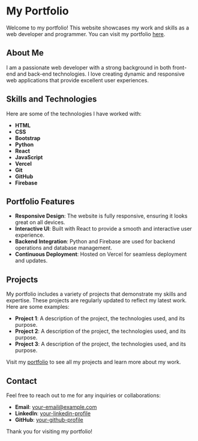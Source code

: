 # My Portfolio

Welcome to my portfolio! This website showcases my work and skills as a web developer and programmer. You can visit my portfolio [here](https://my-portfolio-phi-six-59.vercel.app/).

## About Me

I am a passionate web developer with a strong background in both front-end and back-end technologies. I love creating dynamic and responsive web applications that provide excellent user experiences.

## Skills and Technologies

Here are some of the technologies I have worked with:

- **HTML**
- **CSS**
- **Bootstrap**
- **Python**
- **React**
- **JavaScript**
- **Vercel**
- **Git**
- **GitHub**
- **Firebase**

## Portfolio Features

- **Responsive Design**: The website is fully responsive, ensuring it looks great on all devices.
- **Interactive UI**: Built with React to provide a smooth and interactive user experience.
- **Backend Integration**: Python and Firebase are used for backend operations and database management.
- **Continuous Deployment**: Hosted on Vercel for seamless deployment and updates.

## Projects

My portfolio includes a variety of projects that demonstrate my skills and expertise. These projects are regularly updated to reflect my latest work. Here are some examples:

- **Project 1**: A description of the project, the technologies used, and its purpose.
- **Project 2**: A description of the project, the technologies used, and its purpose.
- **Project 3**: A description of the project, the technologies used, and its purpose.

Visit my [portfolio](https://my-portfolio-phi-six-59.vercel.app/) to see all my projects and learn more about my work.

## Contact

Feel free to reach out to me for any inquiries or collaborations:

- **Email**: [your-email@example.com](mailto:syedarhamreal@gmail.com
)
- **LinkedIn**: [your-linkedin-profile](https://www.linkedin.com/in/syedmuhammadarham/)
- **GitHub**: [your-github-profile](https://github.com/SMArham)

Thank you for visiting my portfolio!
